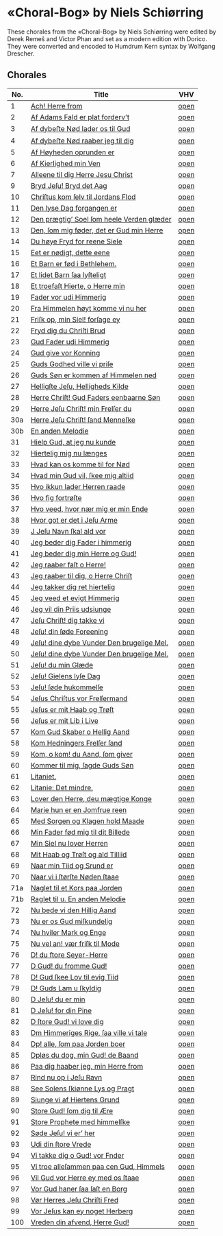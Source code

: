 # «Choral-Bog» by Niels Schiørring

These chorales from the «Choral-Bog» by Niels Schiørring were edited by Derek
Remeš and Victor Phan and set as a modern edition with Dorico. They were
converted and encoded to Humdrum Kern syntax by Wolfgang Drescher.


## Chorales

No. | Title                                                                                                                                                                      | VHV
----|----------------------------------------------------------------------------------------------------------------------------------------------------------------------------|--------------------------------------------------------------------------------------------------------------------------------------------------------------------------------------------------
1   | [Ach! Herre from](https://github.com/WolfgangDrescher/schiorring-choral-bog/blob/master/kern/001-ach-herre-from.krn)                                                       | [open](https://verovio.humdrum.org/?file=https%3A%2F%2Fraw.githubusercontent.com%2FWolfgangDrescher%2Fschiorring-choral-bog%2Fmaster%2Fkern%2F001-ach-herre-from.krn)
2   | [Af Adams Fald er plat forderv’t](https://github.com/WolfgangDrescher/schiorring-choral-bog/blob/master/kern/002-af-adams-fald-er-plat-forderv-t.krn)                      | [open](https://verovio.humdrum.org/?file=https%3A%2F%2Fraw.githubusercontent.com%2FWolfgangDrescher%2Fschiorring-choral-bog%2Fmaster%2Fkern%2F002-af-adams-fald-er-plat-forderv-t.krn)
3   | [Af dybeﬅe Nød lader os til Gud](https://github.com/WolfgangDrescher/schiorring-choral-bog/blob/master/kern/003-af-dybeste-nod-lader-os-til-gud.krn)                       | [open](https://verovio.humdrum.org/?file=https%3A%2F%2Fraw.githubusercontent.com%2FWolfgangDrescher%2Fschiorring-choral-bog%2Fmaster%2Fkern%2F003-af-dybeste-nod-lader-os-til-gud.krn)
4   | [Af dybeﬅe Nød raaber jeg til dig](https://github.com/WolfgangDrescher/schiorring-choral-bog/blob/master/kern/004-af-dybeste-nod-raaber-jeg-til-dig.krn)                   | [open](https://verovio.humdrum.org/?file=https%3A%2F%2Fraw.githubusercontent.com%2FWolfgangDrescher%2Fschiorring-choral-bog%2Fmaster%2Fkern%2F004-af-dybeste-nod-raaber-jeg-til-dig.krn)
5   | [Af Høyheden oprunden er](https://github.com/WolfgangDrescher/schiorring-choral-bog/blob/master/kern/005-af-hoyheden-oprunden-er.krn)                                      | [open](https://verovio.humdrum.org/?file=https%3A%2F%2Fraw.githubusercontent.com%2FWolfgangDrescher%2Fschiorring-choral-bog%2Fmaster%2Fkern%2F005-af-hoyheden-oprunden-er.krn)
6   | [Af Kierlighed min Ven](https://github.com/WolfgangDrescher/schiorring-choral-bog/blob/master/kern/006-af-kierlighed-min-ven.krn)                                          | [open](https://verovio.humdrum.org/?file=https%3A%2F%2Fraw.githubusercontent.com%2FWolfgangDrescher%2Fschiorring-choral-bog%2Fmaster%2Fkern%2F006-af-kierlighed-min-ven.krn)
7   | [Alleene til dig Herre Jesu Christ](https://github.com/WolfgangDrescher/schiorring-choral-bog/blob/master/kern/007-alleene-til-dig-herre-jesu-christ.krn)                  | [open](https://verovio.humdrum.org/?file=https%3A%2F%2Fraw.githubusercontent.com%2FWolfgangDrescher%2Fschiorring-choral-bog%2Fmaster%2Fkern%2F007-alleene-til-dig-herre-jesu-christ.krn)
9   | [Bryd Jeſu! Bryd det Aag](https://github.com/WolfgangDrescher/schiorring-choral-bog/blob/master/kern/009-bryd-jesu-bryd-det-aag.krn)                                       | [open](https://verovio.humdrum.org/?file=https%3A%2F%2Fraw.githubusercontent.com%2FWolfgangDrescher%2Fschiorring-choral-bog%2Fmaster%2Fkern%2F009-bryd-jesu-bryd-det-aag.krn)
10  | [Chriſtus kom ſelv til Jordans Flod](https://github.com/WolfgangDrescher/schiorring-choral-bog/blob/master/kern/010-christus-kom-selv-til-jordans-flod.krn)                | [open](https://verovio.humdrum.org/?file=https%3A%2F%2Fraw.githubusercontent.com%2FWolfgangDrescher%2Fschiorring-choral-bog%2Fmaster%2Fkern%2F010-christus-kom-selv-til-jordans-flod.krn)
11  | [Den lyse Dag forgangen er](https://github.com/WolfgangDrescher/schiorring-choral-bog/blob/master/kern/011-den-lyse-dag-forgangen-er.krn)                                  | [open](https://verovio.humdrum.org/?file=https%3A%2F%2Fraw.githubusercontent.com%2FWolfgangDrescher%2Fschiorring-choral-bog%2Fmaster%2Fkern%2F011-den-lyse-dag-forgangen-er.krn)
12  | [Den prægtig’ Soel ſom heele Verden glæder](https://github.com/WolfgangDrescher/schiorring-choral-bog/blob/master/kern/012-den-praegtig-soel-som-heele-verden-glaeder.krn) | [open](https://verovio.humdrum.org/?file=https%3A%2F%2Fraw.githubusercontent.com%2FWolfgangDrescher%2Fschiorring-choral-bog%2Fmaster%2Fkern%2F012-den-praegtig-soel-som-heele-verden-glaeder.krn)
13  | [Den, ſom mig føder, det er Gud min Herre](https://github.com/WolfgangDrescher/schiorring-choral-bog/blob/master/kern/013-den-som-mig-foder-det-er-gud-min-herre.krn)      | [open](https://verovio.humdrum.org/?file=https%3A%2F%2Fraw.githubusercontent.com%2FWolfgangDrescher%2Fschiorring-choral-bog%2Fmaster%2Fkern%2F013-den-som-mig-foder-det-er-gud-min-herre.krn)
14  | [Du høye Fryd for reene Siele](https://github.com/WolfgangDrescher/schiorring-choral-bog/blob/master/kern/014-du-hoye-fryd-for-reene-siele.krn)                            | [open](https://verovio.humdrum.org/?file=https%3A%2F%2Fraw.githubusercontent.com%2FWolfgangDrescher%2Fschiorring-choral-bog%2Fmaster%2Fkern%2F014-du-hoye-fryd-for-reene-siele.krn)
15  | [Eet er nødigt, dette eene](https://github.com/WolfgangDrescher/schiorring-choral-bog/blob/master/kern/015-eet-er-nodigt-dette-eene.krn)                                   | [open](https://verovio.humdrum.org/?file=https%3A%2F%2Fraw.githubusercontent.com%2FWolfgangDrescher%2Fschiorring-choral-bog%2Fmaster%2Fkern%2F015-eet-er-nodigt-dette-eene.krn)
16  | [Et Barn er fød i Bethlehem.](https://github.com/WolfgangDrescher/schiorring-choral-bog/blob/master/kern/016-et-barn-er-fod-i-bethlehem.krn)                               | [open](https://verovio.humdrum.org/?file=https%3A%2F%2Fraw.githubusercontent.com%2FWolfgangDrescher%2Fschiorring-choral-bog%2Fmaster%2Fkern%2F016-et-barn-er-fod-i-bethlehem.krn)
17  | [Et lidet Barn ſaa lyſteligt](https://github.com/WolfgangDrescher/schiorring-choral-bog/blob/master/kern/017-et-lidet-barn-saa-lysteligt.krn)                              | [open](https://verovio.humdrum.org/?file=https%3A%2F%2Fraw.githubusercontent.com%2FWolfgangDrescher%2Fschiorring-choral-bog%2Fmaster%2Fkern%2F017-et-lidet-barn-saa-lysteligt.krn)
18  | [Et troefaſt Hierte, o Herre min](https://github.com/WolfgangDrescher/schiorring-choral-bog/blob/master/kern/018-et-troefast-hierte-o-herre-min.krn)                       | [open](https://verovio.humdrum.org/?file=https%3A%2F%2Fraw.githubusercontent.com%2FWolfgangDrescher%2Fschiorring-choral-bog%2Fmaster%2Fkern%2F018-et-troefast-hierte-o-herre-min.krn)
19  | [Fader vor udi Himmerig](https://github.com/WolfgangDrescher/schiorring-choral-bog/blob/master/kern/019-fader-vor-udi-himmerig.krn)                                        | [open](https://verovio.humdrum.org/?file=https%3A%2F%2Fraw.githubusercontent.com%2FWolfgangDrescher%2Fschiorring-choral-bog%2Fmaster%2Fkern%2F019-fader-vor-udi-himmerig.krn)
20  | [Fra Himmelen høyt komme vi nu her](https://github.com/WolfgangDrescher/schiorring-choral-bog/blob/master/kern/020-fra-himmelen-hoyt-komme-vi-nu-her.krn)                  | [open](https://verovio.humdrum.org/?file=https%3A%2F%2Fraw.githubusercontent.com%2FWolfgangDrescher%2Fschiorring-choral-bog%2Fmaster%2Fkern%2F020-fra-himmelen-hoyt-komme-vi-nu-her.krn)
21  | [Friſk op, min Siel! forſage ey](https://github.com/WolfgangDrescher/schiorring-choral-bog/blob/master/kern/021-frisk-op-min-siel-forsage-ey.krn)                          | [open](https://verovio.humdrum.org/?file=https%3A%2F%2Fraw.githubusercontent.com%2FWolfgangDrescher%2Fschiorring-choral-bog%2Fmaster%2Fkern%2F021-frisk-op-min-siel-forsage-ey.krn)
22  | [Fryd dig du Chriſti Brud](https://github.com/WolfgangDrescher/schiorring-choral-bog/blob/master/kern/022-fryd-dig-du-christi-brud.krn)                                    | [open](https://verovio.humdrum.org/?file=https%3A%2F%2Fraw.githubusercontent.com%2FWolfgangDrescher%2Fschiorring-choral-bog%2Fmaster%2Fkern%2F022-fryd-dig-du-christi-brud.krn)
23  | [Gud Fader udi Himmerig](https://github.com/WolfgangDrescher/schiorring-choral-bog/blob/master/kern/023-gud-fader-udi-himmerig.krn)                                        | [open](https://verovio.humdrum.org/?file=https%3A%2F%2Fraw.githubusercontent.com%2FWolfgangDrescher%2Fschiorring-choral-bog%2Fmaster%2Fkern%2F023-gud-fader-udi-himmerig.krn)
24  | [Gud give vor Konning](https://github.com/WolfgangDrescher/schiorring-choral-bog/blob/master/kern/024-gud-give-vor-konning.krn)                                            | [open](https://verovio.humdrum.org/?file=https%3A%2F%2Fraw.githubusercontent.com%2FWolfgangDrescher%2Fschiorring-choral-bog%2Fmaster%2Fkern%2F024-gud-give-vor-konning.krn)
25  | [Guds Godhed ville vi priſe](https://github.com/WolfgangDrescher/schiorring-choral-bog/blob/master/kern/025-guds-godhed-ville-vi-prise.krn)                                | [open](https://verovio.humdrum.org/?file=https%3A%2F%2Fraw.githubusercontent.com%2FWolfgangDrescher%2Fschiorring-choral-bog%2Fmaster%2Fkern%2F025-guds-godhed-ville-vi-prise.krn)
26  | [Guds Søn er kommen af Himmelen ned](https://github.com/WolfgangDrescher/schiorring-choral-bog/blob/master/kern/026-guds-son-er-kommen-af-himmelen-ned.krn)                | [open](https://verovio.humdrum.org/?file=https%3A%2F%2Fraw.githubusercontent.com%2FWolfgangDrescher%2Fschiorring-choral-bog%2Fmaster%2Fkern%2F026-guds-son-er-kommen-af-himmelen-ned.krn)
27  | [Helligſte Jeſu, Helligheds Kilde](https://github.com/WolfgangDrescher/schiorring-choral-bog/blob/master/kern/027-helligste-jesu-helligheds-kilde.krn)                     | [open](https://verovio.humdrum.org/?file=https%3A%2F%2Fraw.githubusercontent.com%2FWolfgangDrescher%2Fschiorring-choral-bog%2Fmaster%2Fkern%2F027-helligste-jesu-helligheds-kilde.krn)
28  | [Herre Chriſt! Gud Faders eenbaarne Søn](https://github.com/WolfgangDrescher/schiorring-choral-bog/blob/master/kern/028-herre-christ-gud-faders-eenbaarne-son.krn)         | [open](https://verovio.humdrum.org/?file=https%3A%2F%2Fraw.githubusercontent.com%2FWolfgangDrescher%2Fschiorring-choral-bog%2Fmaster%2Fkern%2F028-herre-christ-gud-faders-eenbaarne-son.krn)
29  | [Herre Jeſu Chriſt! min Frelſer du](https://github.com/WolfgangDrescher/schiorring-choral-bog/blob/master/kern/029-herre-jesu-christ-min-frelser-du.krn)                   | [open](https://verovio.humdrum.org/?file=https%3A%2F%2Fraw.githubusercontent.com%2FWolfgangDrescher%2Fschiorring-choral-bog%2Fmaster%2Fkern%2F029-herre-jesu-christ-min-frelser-du.krn)
30a | [Herre Jeſu Chriſt! ſand Menneſke](https://github.com/WolfgangDrescher/schiorring-choral-bog/blob/master/kern/030a-herre-jesu-christ-sand-menneske.krn)                    | [open](https://verovio.humdrum.org/?file=https%3A%2F%2Fraw.githubusercontent.com%2FWolfgangDrescher%2Fschiorring-choral-bog%2Fmaster%2Fkern%2F030a-herre-jesu-christ-sand-menneske.krn)
30b | [En anden Melodie](https://github.com/WolfgangDrescher/schiorring-choral-bog/blob/master/kern/030b-en-anden-melodie.krn)                                                   | [open](https://verovio.humdrum.org/?file=https%3A%2F%2Fraw.githubusercontent.com%2FWolfgangDrescher%2Fschiorring-choral-bog%2Fmaster%2Fkern%2F030b-en-anden-melodie.krn)
31  | [Hielp Gud, at jeg nu kunde](https://github.com/WolfgangDrescher/schiorring-choral-bog/blob/master/kern/031-hielp-gud-at-jeg-nu-kunde.krn)                                 | [open](https://verovio.humdrum.org/?file=https%3A%2F%2Fraw.githubusercontent.com%2FWolfgangDrescher%2Fschiorring-choral-bog%2Fmaster%2Fkern%2F031-hielp-gud-at-jeg-nu-kunde.krn)
32  | [Hiertelig mig nu længes](https://github.com/WolfgangDrescher/schiorring-choral-bog/blob/master/kern/032-hiertelig-mig-nu-l-youges.krn)                                    | [open](https://verovio.humdrum.org/?file=https%3A%2F%2Fraw.githubusercontent.com%2FWolfgangDrescher%2Fschiorring-choral-bog%2Fmaster%2Fkern%2F032-hiertelig-mig-nu-l-youges.krn)
33  | [Hvad kan os komme til for Nød](https://github.com/WolfgangDrescher/schiorring-choral-bog/blob/master/kern/033-hvad-kan-os-komme-til-for-nod.krn)                          | [open](https://verovio.humdrum.org/?file=https%3A%2F%2Fraw.githubusercontent.com%2FWolfgangDrescher%2Fschiorring-choral-bog%2Fmaster%2Fkern%2F033-hvad-kan-os-komme-til-for-nod.krn)
34  | [Hvad min Gud vil, ſkee mig altiid](https://github.com/WolfgangDrescher/schiorring-choral-bog/blob/master/kern/034-hvad-min-gud-vil-skee-mig-altiid.krn)                   | [open](https://verovio.humdrum.org/?file=https%3A%2F%2Fraw.githubusercontent.com%2FWolfgangDrescher%2Fschiorring-choral-bog%2Fmaster%2Fkern%2F034-hvad-min-gud-vil-skee-mig-altiid.krn)
35  | [Hvo ikkun lader Herren raade](https://github.com/WolfgangDrescher/schiorring-choral-bog/blob/master/kern/035-hvo-ikkun-lader-herren-raade.krn)                            | [open](https://verovio.humdrum.org/?file=https%3A%2F%2Fraw.githubusercontent.com%2FWolfgangDrescher%2Fschiorring-choral-bog%2Fmaster%2Fkern%2F035-hvo-ikkun-lader-herren-raade.krn)
36  | [Hvo fig fortrøſte](https://github.com/WolfgangDrescher/schiorring-choral-bog/blob/master/kern/036-hvo-fig-fortroste.krn)                                                  | [open](https://verovio.humdrum.org/?file=https%3A%2F%2Fraw.githubusercontent.com%2FWolfgangDrescher%2Fschiorring-choral-bog%2Fmaster%2Fkern%2F036-hvo-fig-fortroste.krn)
37  | [Hvo veed, hvor nær mig er min Ende](https://github.com/WolfgangDrescher/schiorring-choral-bog/blob/master/kern/037-hvo-veed-hvor-n-r-mig-er-min-ende.krn)                 | [open](https://verovio.humdrum.org/?file=https%3A%2F%2Fraw.githubusercontent.com%2FWolfgangDrescher%2Fschiorring-choral-bog%2Fmaster%2Fkern%2F037-hvo-veed-hvor-n-r-mig-er-min-ende.krn)
38  | [Hvor got er det i Jeſu Arme](https://github.com/WolfgangDrescher/schiorring-choral-bog/blob/master/kern/038-hvor-got-er-det-i-jesu-arme.krn)                              | [open](https://verovio.humdrum.org/?file=https%3A%2F%2Fraw.githubusercontent.com%2FWolfgangDrescher%2Fschiorring-choral-bog%2Fmaster%2Fkern%2F038-hvor-got-er-det-i-jesu-arme.krn)
39  | [J Jeſu Navn ſkal ald vor](https://github.com/WolfgangDrescher/schiorring-choral-bog/blob/master/kern/039-j-jesu-navn-skal-ald-vor.krn)                                    | [open](https://verovio.humdrum.org/?file=https%3A%2F%2Fraw.githubusercontent.com%2FWolfgangDrescher%2Fschiorring-choral-bog%2Fmaster%2Fkern%2F039-j-jesu-navn-skal-ald-vor.krn)
40  | [Jeg beder dig Fader i himmerig](https://github.com/WolfgangDrescher/schiorring-choral-bog/blob/master/kern/040-jeg-beder-dig-fader-i-himmerig.krn)                        | [open](https://verovio.humdrum.org/?file=https%3A%2F%2Fraw.githubusercontent.com%2FWolfgangDrescher%2Fschiorring-choral-bog%2Fmaster%2Fkern%2F040-jeg-beder-dig-fader-i-himmerig.krn)
41  | [Jeg beder dig min Herre og Gud!](https://github.com/WolfgangDrescher/schiorring-choral-bog/blob/master/kern/041-jeg-beder-dig-min-herre-og-gud.krn)                       | [open](https://verovio.humdrum.org/?file=https%3A%2F%2Fraw.githubusercontent.com%2FWolfgangDrescher%2Fschiorring-choral-bog%2Fmaster%2Fkern%2F041-jeg-beder-dig-min-herre-og-gud.krn)
42  | [Jeg raaber faſt o Herre!](https://github.com/WolfgangDrescher/schiorring-choral-bog/blob/master/kern/042-jeg-raaber-fast-o-herre.krn)                                     | [open](https://verovio.humdrum.org/?file=https%3A%2F%2Fraw.githubusercontent.com%2FWolfgangDrescher%2Fschiorring-choral-bog%2Fmaster%2Fkern%2F042-jeg-raaber-fast-o-herre.krn)
43  | [Jeg raaber til dig, o Herre Chriſt](https://github.com/WolfgangDrescher/schiorring-choral-bog/blob/master/kern/043-jeg-raaber-til-dig-o-herre-christ.krn)                 | [open](https://verovio.humdrum.org/?file=https%3A%2F%2Fraw.githubusercontent.com%2FWolfgangDrescher%2Fschiorring-choral-bog%2Fmaster%2Fkern%2F043-jeg-raaber-til-dig-o-herre-christ.krn)
44  | [Jeg takker dig ret hiertelig](https://github.com/WolfgangDrescher/schiorring-choral-bog/blob/master/kern/044-jeg-takker-dig-ret-hiertelig.krn)                            | [open](https://verovio.humdrum.org/?file=https%3A%2F%2Fraw.githubusercontent.com%2FWolfgangDrescher%2Fschiorring-choral-bog%2Fmaster%2Fkern%2F044-jeg-takker-dig-ret-hiertelig.krn)
45  | [Jeg veed et evigt Himmerig](https://github.com/WolfgangDrescher/schiorring-choral-bog/blob/master/kern/045-jeg-veed-et-evigt-himmerig.krn)                                | [open](https://verovio.humdrum.org/?file=https%3A%2F%2Fraw.githubusercontent.com%2FWolfgangDrescher%2Fschiorring-choral-bog%2Fmaster%2Fkern%2F045-jeg-veed-et-evigt-himmerig.krn)
46  | [Jeg vil din Priis udsiunge](https://github.com/WolfgangDrescher/schiorring-choral-bog/blob/master/kern/046-jeg-vil-din-priis-udsiunge.krn)                                | [open](https://verovio.humdrum.org/?file=https%3A%2F%2Fraw.githubusercontent.com%2FWolfgangDrescher%2Fschiorring-choral-bog%2Fmaster%2Fkern%2F046-jeg-vil-din-priis-udsiunge.krn)
47  | [Jeſu Chriſt! dig takke vi](https://github.com/WolfgangDrescher/schiorring-choral-bog/blob/master/kern/047-jesu-christ-dig-takke-vi.krn)                                   | [open](https://verovio.humdrum.org/?file=https%3A%2F%2Fraw.githubusercontent.com%2FWolfgangDrescher%2Fschiorring-choral-bog%2Fmaster%2Fkern%2F047-jesu-christ-dig-takke-vi.krn)
48  | [Jeſu! din ſøde Foreening](https://github.com/WolfgangDrescher/schiorring-choral-bog/blob/master/kern/048-jesu-din-sode-foreening.krn)                                     | [open](https://verovio.humdrum.org/?file=https%3A%2F%2Fraw.githubusercontent.com%2FWolfgangDrescher%2Fschiorring-choral-bog%2Fmaster%2Fkern%2F048-jesu-din-sode-foreening.krn)
49  | [Jeſu! dine dybe Vunder Den brugelige Mel.](https://github.com/WolfgangDrescher/schiorring-choral-bog/blob/master/kern/049-jesu-dine-dybe-vunder-den-brugelige-mel.krn)    | [open](https://verovio.humdrum.org/?file=https%3A%2F%2Fraw.githubusercontent.com%2FWolfgangDrescher%2Fschiorring-choral-bog%2Fmaster%2Fkern%2F049-jesu-dine-dybe-vunder-den-brugelige-mel.krn)
50  | [Jeſu! dine dybe Vunder Den brugelige Mel.](https://github.com/WolfgangDrescher/schiorring-choral-bog/blob/master/kern/050-jesu-dine-dybe-vunder-den-brugelige-mel.krn)    | [open](https://verovio.humdrum.org/?file=https%3A%2F%2Fraw.githubusercontent.com%2FWolfgangDrescher%2Fschiorring-choral-bog%2Fmaster%2Fkern%2F050-jesu-dine-dybe-vunder-den-brugelige-mel.krn)
51  | [Jeſu! du min Glæde](https://github.com/WolfgangDrescher/schiorring-choral-bog/blob/master/kern/051-jesu-du-min-glaede.krn)                                                | [open](https://verovio.humdrum.org/?file=https%3A%2F%2Fraw.githubusercontent.com%2FWolfgangDrescher%2Fschiorring-choral-bog%2Fmaster%2Fkern%2F051-jesu-du-min-glaede.krn)
52  | [Jeſu! Gielens lyſe Dag](https://github.com/WolfgangDrescher/schiorring-choral-bog/blob/master/kern/052-jesu-gielens-lyse-dag.krn)                                         | [open](https://verovio.humdrum.org/?file=https%3A%2F%2Fraw.githubusercontent.com%2FWolfgangDrescher%2Fschiorring-choral-bog%2Fmaster%2Fkern%2F052-jesu-gielens-lyse-dag.krn)
53  | [Jeſu! ſøde hukommelſe](https://github.com/WolfgangDrescher/schiorring-choral-bog/blob/master/kern/053-jesu-sode-hukommelse.krn)                                           | [open](https://verovio.humdrum.org/?file=https%3A%2F%2Fraw.githubusercontent.com%2FWolfgangDrescher%2Fschiorring-choral-bog%2Fmaster%2Fkern%2F053-jesu-sode-hukommelse.krn)
54  | [Jeſus Chriſtus vor Frelſermand](https://github.com/WolfgangDrescher/schiorring-choral-bog/blob/master/kern/054-jesus-christus-vor-frelsermand.krn)                        | [open](https://verovio.humdrum.org/?file=https%3A%2F%2Fraw.githubusercontent.com%2FWolfgangDrescher%2Fschiorring-choral-bog%2Fmaster%2Fkern%2F054-jesus-christus-vor-frelsermand.krn)
55  | [Jeſus er mit Haab og Trøſt](https://github.com/WolfgangDrescher/schiorring-choral-bog/blob/master/kern/055-jesus-er-mit-haab-og-trost.krn)                                | [open](https://verovio.humdrum.org/?file=https%3A%2F%2Fraw.githubusercontent.com%2FWolfgangDrescher%2Fschiorring-choral-bog%2Fmaster%2Fkern%2F055-jesus-er-mit-haab-og-trost.krn)
56  | [Jeſus er mit Lib i Live](https://github.com/WolfgangDrescher/schiorring-choral-bog/blob/master/kern/056-jesus-er-mit-lib-i-live.krn)                                      | [open](https://verovio.humdrum.org/?file=https%3A%2F%2Fraw.githubusercontent.com%2FWolfgangDrescher%2Fschiorring-choral-bog%2Fmaster%2Fkern%2F056-jesus-er-mit-lib-i-live.krn)
57  | [Kom Gud Skaber o Hellig Aand](https://github.com/WolfgangDrescher/schiorring-choral-bog/blob/master/kern/057-kom-gud-skaber-o-hellig-aand.krn)                            | [open](https://verovio.humdrum.org/?file=https%3A%2F%2Fraw.githubusercontent.com%2FWolfgangDrescher%2Fschiorring-choral-bog%2Fmaster%2Fkern%2F057-kom-gud-skaber-o-hellig-aand.krn)
58  | [Kom Hedningers Frelſer ſand](https://github.com/WolfgangDrescher/schiorring-choral-bog/blob/master/kern/058-kom-hedningers-frelser-sand.krn)                              | [open](https://verovio.humdrum.org/?file=https%3A%2F%2Fraw.githubusercontent.com%2FWolfgangDrescher%2Fschiorring-choral-bog%2Fmaster%2Fkern%2F058-kom-hedningers-frelser-sand.krn)
59  | [Kom, o kom! du Aand, ſom giver](https://github.com/WolfgangDrescher/schiorring-choral-bog/blob/master/kern/059-kom-o-kom-du-aand-som-giver.krn)                           | [open](https://verovio.humdrum.org/?file=https%3A%2F%2Fraw.githubusercontent.com%2FWolfgangDrescher%2Fschiorring-choral-bog%2Fmaster%2Fkern%2F059-kom-o-kom-du-aand-som-giver.krn)
60  | [Kommer til mig, ſagde Guds Søn](https://github.com/WolfgangDrescher/schiorring-choral-bog/blob/master/kern/060-kommer-til-mig-sagde-guds-son.krn)                         | [open](https://verovio.humdrum.org/?file=https%3A%2F%2Fraw.githubusercontent.com%2FWolfgangDrescher%2Fschiorring-choral-bog%2Fmaster%2Fkern%2F060-kommer-til-mig-sagde-guds-son.krn)
61  | [Litaniet.](https://github.com/WolfgangDrescher/schiorring-choral-bog/blob/master/kern/061-litaniet.krn)                                                                   | [open](https://verovio.humdrum.org/?file=https%3A%2F%2Fraw.githubusercontent.com%2FWolfgangDrescher%2Fschiorring-choral-bog%2Fmaster%2Fkern%2F061-litaniet.krn)
62  | [Litanie: Det mindre.](https://github.com/WolfgangDrescher/schiorring-choral-bog/blob/master/kern/062-litanie-det-mindre.krn)                                              | [open](https://verovio.humdrum.org/?file=https%3A%2F%2Fraw.githubusercontent.com%2FWolfgangDrescher%2Fschiorring-choral-bog%2Fmaster%2Fkern%2F062-litanie-det-mindre.krn)
63  | [Lover den Herre, deu mægtige Konge](https://github.com/WolfgangDrescher/schiorring-choral-bog/blob/master/kern/063-lover-den-herre-deu-m-zutige-konge.krn)                | [open](https://verovio.humdrum.org/?file=https%3A%2F%2Fraw.githubusercontent.com%2FWolfgangDrescher%2Fschiorring-choral-bog%2Fmaster%2Fkern%2F063-lover-den-herre-deu-m-zutige-konge.krn)
64  | [Marie hun er en Jomfrue reen](https://github.com/WolfgangDrescher/schiorring-choral-bog/blob/master/kern/064-marie-hun-er-en-jomfrue-reen.krn)                            | [open](https://verovio.humdrum.org/?file=https%3A%2F%2Fraw.githubusercontent.com%2FWolfgangDrescher%2Fschiorring-choral-bog%2Fmaster%2Fkern%2F064-marie-hun-er-en-jomfrue-reen.krn)
65  | [Med Sorgen og Klagen hold Maade](https://github.com/WolfgangDrescher/schiorring-choral-bog/blob/master/kern/065-med-sorgen-og-klagen-hold-maade.krn)                      | [open](https://verovio.humdrum.org/?file=https%3A%2F%2Fraw.githubusercontent.com%2FWolfgangDrescher%2Fschiorring-choral-bog%2Fmaster%2Fkern%2F065-med-sorgen-og-klagen-hold-maade.krn)
66  | [Min Fader fød mig til dit Billede](https://github.com/WolfgangDrescher/schiorring-choral-bog/blob/master/kern/066-min-fader-fod-mig-til-dit-billede.krn)                  | [open](https://verovio.humdrum.org/?file=https%3A%2F%2Fraw.githubusercontent.com%2FWolfgangDrescher%2Fschiorring-choral-bog%2Fmaster%2Fkern%2F066-min-fader-fod-mig-til-dit-billede.krn)
67  | [Min Siel nu lover Herren](https://github.com/WolfgangDrescher/schiorring-choral-bog/blob/master/kern/067-min-siel-nu-lover-herren.krn)                                    | [open](https://verovio.humdrum.org/?file=https%3A%2F%2Fraw.githubusercontent.com%2FWolfgangDrescher%2Fschiorring-choral-bog%2Fmaster%2Fkern%2F067-min-siel-nu-lover-herren.krn)
68  | [Mit Haab og Trøſt og ald Tilliid](https://github.com/WolfgangDrescher/schiorring-choral-bog/blob/master/kern/068-mit-haab-og-trost-og-ald-tilliid.krn)                    | [open](https://verovio.humdrum.org/?file=https%3A%2F%2Fraw.githubusercontent.com%2FWolfgangDrescher%2Fschiorring-choral-bog%2Fmaster%2Fkern%2F068-mit-haab-og-trost-og-ald-tilliid.krn)
69  | [Naar min Tiid og Srund er](https://github.com/WolfgangDrescher/schiorring-choral-bog/blob/master/kern/069-naar-min-tiid-og-srund-er.krn)                                  | [open](https://verovio.humdrum.org/?file=https%3A%2F%2Fraw.githubusercontent.com%2FWolfgangDrescher%2Fschiorring-choral-bog%2Fmaster%2Fkern%2F069-naar-min-tiid-og-srund-er.krn)
70  | [Naar vi i ſtørſte Nøden ſtaae](https://github.com/WolfgangDrescher/schiorring-choral-bog/blob/master/kern/070-naar-vi-i-storste-noden-staae.krn)                          | [open](https://verovio.humdrum.org/?file=https%3A%2F%2Fraw.githubusercontent.com%2FWolfgangDrescher%2Fschiorring-choral-bog%2Fmaster%2Fkern%2F070-naar-vi-i-storste-noden-staae.krn)
71a | [Naglet til et Kors paa Jorden](https://github.com/WolfgangDrescher/schiorring-choral-bog/blob/master/kern/071a-naglet-til-et-kors-paa-jorden.krn)                         | [open](https://verovio.humdrum.org/?file=https%3A%2F%2Fraw.githubusercontent.com%2FWolfgangDrescher%2Fschiorring-choral-bog%2Fmaster%2Fkern%2F071a-naglet-til-et-kors-paa-jorden.krn)
71b | [Raglet til u. En anden Melodie](https://github.com/WolfgangDrescher/schiorring-choral-bog/blob/master/kern/071b-raglet-til-u-en-anden-melodie.krn)                        | [open](https://verovio.humdrum.org/?file=https%3A%2F%2Fraw.githubusercontent.com%2FWolfgangDrescher%2Fschiorring-choral-bog%2Fmaster%2Fkern%2F071b-raglet-til-u-en-anden-melodie.krn)
72  | [Nu bede vi den Hillig Aand](https://github.com/WolfgangDrescher/schiorring-choral-bog/blob/master/kern/072-nu-bede-vi-den-hillig-aand.krn)                                | [open](https://verovio.humdrum.org/?file=https%3A%2F%2Fraw.githubusercontent.com%2FWolfgangDrescher%2Fschiorring-choral-bog%2Fmaster%2Fkern%2F072-nu-bede-vi-den-hillig-aand.krn)
73  | [Nu er os Gud miſkundelig](https://github.com/WolfgangDrescher/schiorring-choral-bog/blob/master/kern/073-nu-er-os-gud-miskundelig.krn)                                    | [open](https://verovio.humdrum.org/?file=https%3A%2F%2Fraw.githubusercontent.com%2FWolfgangDrescher%2Fschiorring-choral-bog%2Fmaster%2Fkern%2F073-nu-er-os-gud-miskundelig.krn)
74  | [Nu hviler Mark og Enge](https://github.com/WolfgangDrescher/schiorring-choral-bog/blob/master/kern/074-nu-hviler-mark-og-enge.krn)                                        | [open](https://verovio.humdrum.org/?file=https%3A%2F%2Fraw.githubusercontent.com%2FWolfgangDrescher%2Fschiorring-choral-bog%2Fmaster%2Fkern%2F074-nu-hviler-mark-og-enge.krn)
75  | [Nu vel an! vær friſk til Mode](https://github.com/WolfgangDrescher/schiorring-choral-bog/blob/master/kern/075-nu-vel-an-vaer-frisk-til-mode.krn)                          | [open](https://verovio.humdrum.org/?file=https%3A%2F%2Fraw.githubusercontent.com%2FWolfgangDrescher%2Fschiorring-choral-bog%2Fmaster%2Fkern%2F075-nu-vel-an-vaer-frisk-til-mode.krn)
76  | [D! du ftore Seyer-Herre](https://github.com/WolfgangDrescher/schiorring-choral-bog/blob/master/kern/076-d-du-ftore-seyer-herre.krn)                                       | [open](https://verovio.humdrum.org/?file=https%3A%2F%2Fraw.githubusercontent.com%2FWolfgangDrescher%2Fschiorring-choral-bog%2Fmaster%2Fkern%2F076-d-du-ftore-seyer-herre.krn)
77  | [D Gud! du fromme Gud!](https://github.com/WolfgangDrescher/schiorring-choral-bog/blob/master/kern/077-d-gud-du-fromme-gud.krn)                                            | [open](https://verovio.humdrum.org/?file=https%3A%2F%2Fraw.githubusercontent.com%2FWolfgangDrescher%2Fschiorring-choral-bog%2Fmaster%2Fkern%2F077-d-gud-du-fromme-gud.krn)
78  | [D! Gud ſkee Lov til evig Tiid](https://github.com/WolfgangDrescher/schiorring-choral-bog/blob/master/kern/078-d-gud-skee-lov-til-evig-tiid.krn)                           | [open](https://verovio.humdrum.org/?file=https%3A%2F%2Fraw.githubusercontent.com%2FWolfgangDrescher%2Fschiorring-choral-bog%2Fmaster%2Fkern%2F078-d-gud-skee-lov-til-evig-tiid.krn)
79  | [D! Guds Lam u ſkyldig](https://github.com/WolfgangDrescher/schiorring-choral-bog/blob/master/kern/079-d-guds-lam-u-skyldig.krn)                                           | [open](https://verovio.humdrum.org/?file=https%3A%2F%2Fraw.githubusercontent.com%2FWolfgangDrescher%2Fschiorring-choral-bog%2Fmaster%2Fkern%2F079-d-guds-lam-u-skyldig.krn)
80  | [D Jeſu! du er min](https://github.com/WolfgangDrescher/schiorring-choral-bog/blob/master/kern/080-d-jesu-du-er-min.krn)                                                   | [open](https://verovio.humdrum.org/?file=https%3A%2F%2Fraw.githubusercontent.com%2FWolfgangDrescher%2Fschiorring-choral-bog%2Fmaster%2Fkern%2F080-d-jesu-du-er-min.krn)
81  | [D Jeſu! for din Pine](https://github.com/WolfgangDrescher/schiorring-choral-bog/blob/master/kern/081-d-jesu-for-din-pine.krn)                                             | [open](https://verovio.humdrum.org/?file=https%3A%2F%2Fraw.githubusercontent.com%2FWolfgangDrescher%2Fschiorring-choral-bog%2Fmaster%2Fkern%2F081-d-jesu-for-din-pine.krn)
82  | [D ſtore Gud! vi love dig](https://github.com/WolfgangDrescher/schiorring-choral-bog/blob/master/kern/082-d-store-gud-vi-love-dig.krn)                                     | [open](https://verovio.humdrum.org/?file=https%3A%2F%2Fraw.githubusercontent.com%2FWolfgangDrescher%2Fschiorring-choral-bog%2Fmaster%2Fkern%2F082-d-store-gud-vi-love-dig.krn)
83  | [Dm Himmeriges Rige, ſaa ville vi tale](https://github.com/WolfgangDrescher/schiorring-choral-bog/blob/master/kern/083-dm-himmeriges-rige-saa-ville-vi-tale.krn)           | [open](https://verovio.humdrum.org/?file=https%3A%2F%2Fraw.githubusercontent.com%2FWolfgangDrescher%2Fschiorring-choral-bog%2Fmaster%2Fkern%2F083-dm-himmeriges-rige-saa-ville-vi-tale.krn)
84  | [Dp! alle, ſom paa Jorden boer](https://github.com/WolfgangDrescher/schiorring-choral-bog/blob/master/kern/084-dp-alle-som-paa-jorden-boer.krn)                            | [open](https://verovio.humdrum.org/?file=https%3A%2F%2Fraw.githubusercontent.com%2FWolfgangDrescher%2Fschiorring-choral-bog%2Fmaster%2Fkern%2F084-dp-alle-som-paa-jorden-boer.krn)
85  | [Dpløs du dog, min Gud! de Baand](https://github.com/WolfgangDrescher/schiorring-choral-bog/blob/master/kern/085-dplos-du-dog-min-gud-de-baand.krn)                        | [open](https://verovio.humdrum.org/?file=https%3A%2F%2Fraw.githubusercontent.com%2FWolfgangDrescher%2Fschiorring-choral-bog%2Fmaster%2Fkern%2F085-dplos-du-dog-min-gud-de-baand.krn)
86  | [Paa dig haaber jeg, min Herre from](https://github.com/WolfgangDrescher/schiorring-choral-bog/blob/master/kern/086-paa-dig-haaber-jeg-min-herre-from.krn)                 | [open](https://verovio.humdrum.org/?file=https%3A%2F%2Fraw.githubusercontent.com%2FWolfgangDrescher%2Fschiorring-choral-bog%2Fmaster%2Fkern%2F086-paa-dig-haaber-jeg-min-herre-from.krn)
87  | [Rind nu op i Jeſu Ravn](https://github.com/WolfgangDrescher/schiorring-choral-bog/blob/master/kern/087-rind-nu-op-i-jesu-ravn.krn)                                        | [open](https://verovio.humdrum.org/?file=https%3A%2F%2Fraw.githubusercontent.com%2FWolfgangDrescher%2Fschiorring-choral-bog%2Fmaster%2Fkern%2F087-rind-nu-op-i-jesu-ravn.krn)
88  | [See Solens ſkiønne Lys og Pragt](https://github.com/WolfgangDrescher/schiorring-choral-bog/blob/master/kern/088-see-solens-skionne-lys-og-pragt.krn)                      | [open](https://verovio.humdrum.org/?file=https%3A%2F%2Fraw.githubusercontent.com%2FWolfgangDrescher%2Fschiorring-choral-bog%2Fmaster%2Fkern%2F088-see-solens-skionne-lys-og-pragt.krn)
89  | [Siunge vi af Hiertens Grund](https://github.com/WolfgangDrescher/schiorring-choral-bog/blob/master/kern/089-siunge-vi-af-hiertens-grund.krn)                              | [open](https://verovio.humdrum.org/?file=https%3A%2F%2Fraw.githubusercontent.com%2FWolfgangDrescher%2Fschiorring-choral-bog%2Fmaster%2Fkern%2F089-siunge-vi-af-hiertens-grund.krn)
90  | [Store Gud! ſom dig til Ære](https://github.com/WolfgangDrescher/schiorring-choral-bog/blob/master/kern/090-store-gud-som-dig-til-aere.krn)                                | [open](https://verovio.humdrum.org/?file=https%3A%2F%2Fraw.githubusercontent.com%2FWolfgangDrescher%2Fschiorring-choral-bog%2Fmaster%2Fkern%2F090-store-gud-som-dig-til-aere.krn)
91  | [Store Prophete med himmelſke](https://github.com/WolfgangDrescher/schiorring-choral-bog/blob/master/kern/091-store-prophete-med-himmelske.krn)                            | [open](https://verovio.humdrum.org/?file=https%3A%2F%2Fraw.githubusercontent.com%2FWolfgangDrescher%2Fschiorring-choral-bog%2Fmaster%2Fkern%2F091-store-prophete-med-himmelske.krn)
92  | [Søde Jeſu! vi er’ her](https://github.com/WolfgangDrescher/schiorring-choral-bog/blob/master/kern/092-sode-jesu-vi-er-her.krn)                                            | [open](https://verovio.humdrum.org/?file=https%3A%2F%2Fraw.githubusercontent.com%2FWolfgangDrescher%2Fschiorring-choral-bog%2Fmaster%2Fkern%2F092-sode-jesu-vi-er-her.krn)
93  | [Udi din ſtore Vrede](https://github.com/WolfgangDrescher/schiorring-choral-bog/blob/master/kern/093-udi-din-store-vrede.krn)                                              | [open](https://verovio.humdrum.org/?file=https%3A%2F%2Fraw.githubusercontent.com%2FWolfgangDrescher%2Fschiorring-choral-bog%2Fmaster%2Fkern%2F093-udi-din-store-vrede.krn)
94  | [Vi takke dig o Gud! vor Fnder](https://github.com/WolfgangDrescher/schiorring-choral-bog/blob/master/kern/094-vi-takke-dig-o-gud-vor-fnder.krn)                           | [open](https://verovio.humdrum.org/?file=https%3A%2F%2Fraw.githubusercontent.com%2FWolfgangDrescher%2Fschiorring-choral-bog%2Fmaster%2Fkern%2F094-vi-takke-dig-o-gud-vor-fnder.krn)
95  | [Vi troe alleſammen paa cen Gud, Himmels](https://github.com/WolfgangDrescher/schiorring-choral-bog/blob/master/kern/095-vi-troe-allesammen-paa-cen-gud-himmels.krn)       | [open](https://verovio.humdrum.org/?file=https%3A%2F%2Fraw.githubusercontent.com%2FWolfgangDrescher%2Fschiorring-choral-bog%2Fmaster%2Fkern%2F095-vi-troe-allesammen-paa-cen-gud-himmels.krn)
96  | [Vil Gud vor Herre ey med os ſtaae](https://github.com/WolfgangDrescher/schiorring-choral-bog/blob/master/kern/096-vil-gud-vor-herre-ey-med-os-staae.krn)                  | [open](https://verovio.humdrum.org/?file=https%3A%2F%2Fraw.githubusercontent.com%2FWolfgangDrescher%2Fschiorring-choral-bog%2Fmaster%2Fkern%2F096-vil-gud-vor-herre-ey-med-os-staae.krn)
97  | [Vor Gud haner ſaa ſaſt en Borg](https://github.com/WolfgangDrescher/schiorring-choral-bog/blob/master/kern/097-vor-gud-haner-saa-sast-en-borg.krn)                        | [open](https://verovio.humdrum.org/?file=https%3A%2F%2Fraw.githubusercontent.com%2FWolfgangDrescher%2Fschiorring-choral-bog%2Fmaster%2Fkern%2F097-vor-gud-haner-saa-sast-en-borg.krn)
98  | [Vør Herres Jeſu Chriſti Fred](https://github.com/WolfgangDrescher/schiorring-choral-bog/blob/master/kern/098-vor-herres-jesu-christi-fred.krn)                            | [open](https://verovio.humdrum.org/?file=https%3A%2F%2Fraw.githubusercontent.com%2FWolfgangDrescher%2Fschiorring-choral-bog%2Fmaster%2Fkern%2F098-vor-herres-jesu-christi-fred.krn)
99  | [Vor Jeſus kan ey noget Herberg](https://github.com/WolfgangDrescher/schiorring-choral-bog/blob/master/kern/099-vor-jesus-kan-ey-noget-herberg.krn)                        | [open](https://verovio.humdrum.org/?file=https%3A%2F%2Fraw.githubusercontent.com%2FWolfgangDrescher%2Fschiorring-choral-bog%2Fmaster%2Fkern%2F099-vor-jesus-kan-ey-noget-herberg.krn)
100 | [Vreden din afvend, Herre Gud!](https://github.com/WolfgangDrescher/schiorring-choral-bog/blob/master/kern/100-vreden-din-afvend-herre-gud.krn)                            | [open](https://verovio.humdrum.org/?file=https%3A%2F%2Fraw.githubusercontent.com%2FWolfgangDrescher%2Fschiorring-choral-bog%2Fmaster%2Fkern%2F100-vreden-din-afvend-herre-gud.krn)
